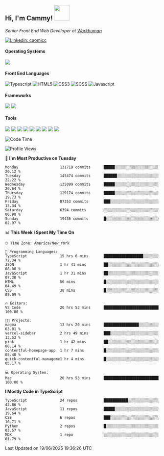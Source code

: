 <h2> Hi, I'm Cammy! <img src="https://media.giphy.com/media/WFEpbNDqjs312EZ06H/giphy.gif" width="50"></h2>
<p><em>Senior Front End Web Developer at <a href="http://workhuman.com">Workhuman</a> <img src="https://images.ctfassets.net/hff6luki1ys4/X1kMrXjaRqPywVHz2r343/9be6a49556aaa859e258725d744d1b31/whicon-social-recognition.svg" width="16"></em></p>

[![Linkedin: caomicc](https://img.shields.io/badge/-caomicc-blue?style=flat-square&logo=Linkedin&logoColor=white&link=https://www.linkedin.com/in/caomicc/)](https://www.linkedin.com/in/caomicc/)

#### Operating Systems

  ![](https://img.shields.io/badge/-MacOS-000?style=flat&logo=apple&logoColor=white)

#### Front End Languages

  ![Typescript](https://img.shields.io/badge/-Typescript-3178C6?style=flat-circle&logo=typescript&logoColor=white)
  ![HTML5](https://img.shields.io/badge/-HTML5-E34F26?style=flat-circle&logo=html5&logoColor=white)
  ![CSS3](https://img.shields.io/badge/-CSS3-1572B6?style=flat-circle&logo=css3&logoColor=white)
  ![SCSS](https://img.shields.io/badge/-SCSS-CC6699?style=flat-circle&logo=sass&logoColor=white)
  ![Javascript](https://img.shields.io/badge/-Javascript-F7DF1E?style=flat-circle&logo=javascript&logoColor=000)

#### Frameworks

  ![](https://img.shields.io/badge/-Next.js-black?style=flat&logo=next.js&logoColor=white)
  ![](https://img.shields.io/badge/-React-61DAFB?style=flat&logo=react&logoColor=black)


#### Tools

  ![](https://img.shields.io/badge/-VSCode-007ACC?style=flat&logo=visualstudio&logoColor=white)
  ![](https://img.shields.io/badge/-Oh_my_Zsh-black?style=flat&logo=windows-terminal&logoColor=white)
  ![](https://img.shields.io/badge/-Contentful-2478CC?style=flat&logo=contentful&logoColor=white)
  ![](https://img.shields.io/badge/-Figma-F24E1E?style=flat&logo=figma&logoColor=white)
  ![](https://img.shields.io/badge/-Jira-0052CC?style=flat&logo=jira&logoColor=white)
  ![](https://img.shields.io/badge/-Asana-F06A6A?style=flat&logo=asana&logoColor=white)
  ![](https://img.shields.io/badge/-Docker-2496ED?style=flat&logo=docker&logoColor=white)
  ![](https://img.shields.io/badge/-Vercel-black?style=flat&logo=vercel&logoColor=white)
  ![](https://img.shields.io/badge/-Netlify-00C7B7?style=flat&logo=netlify&logoColor=white)


<!--START_SECTION:waka-->
![Code Time](http://img.shields.io/badge/Code%20Time-1%2C489%20hrs%2033%20mins-blue)

![Profile Views](http://img.shields.io/badge/Profile%20Views-2-blue)

📅 **I'm Most Productive on Tuesday** 

```text
Monday                   131719 commits      █████░░░░░░░░░░░░░░░░░░░░   20.12 % 
Tuesday                  145474 commits      ██████░░░░░░░░░░░░░░░░░░░   22.22 % 
Wednesday                135099 commits      █████░░░░░░░░░░░░░░░░░░░░   20.64 % 
Thursday                 129174 commits      █████░░░░░░░░░░░░░░░░░░░░   19.73 % 
Friday                   87353 commits       ███░░░░░░░░░░░░░░░░░░░░░░   13.34 % 
Saturday                 6394 commits        ░░░░░░░░░░░░░░░░░░░░░░░░░   00.98 % 
Sunday                   19436 commits       █░░░░░░░░░░░░░░░░░░░░░░░░   02.97 % 
```


📊 **This Week I Spent My Time On** 

```text
🕑︎ Time Zone: America/New_York

💬 Programming Languages: 
TypeScript               15 hrs 6 mins       ██████████████████░░░░░░░   72.34 % 
JSON                     1 hr 41 mins        ██░░░░░░░░░░░░░░░░░░░░░░░   08.08 % 
JavaScript               1 hr 31 mins        ██░░░░░░░░░░░░░░░░░░░░░░░   07.30 % 
HTML                     56 mins             █░░░░░░░░░░░░░░░░░░░░░░░░   04.49 % 
CSS                      38 mins             █░░░░░░░░░░░░░░░░░░░░░░░░   03.09 % 

🔥 Editors: 
VS Code                  20 hrs 53 mins      █████████████████████████   100.00 % 

🐱‍💻 Projects: 
magma                    13 hrs 20 mins      ████████████████░░░░░░░░░   63.81 % 
vercel-sidebar           2 hrs 49 mins       ███░░░░░░░░░░░░░░░░░░░░░░   13.52 % 
pink                     1 hr 42 mins        ██░░░░░░░░░░░░░░░░░░░░░░░   08.14 % 
contentful-homepage-app  1 hr 7 mins         █░░░░░░░░░░░░░░░░░░░░░░░░   05.40 % 
quick-contentful-manageme1 hr 4 mins         █░░░░░░░░░░░░░░░░░░░░░░░░   05.17 % 

💻 Operating System: 
Mac                      20 hrs 53 mins      █████████████████████████   100.00 % 
```

**I Mostly Code in TypeScript** 

```text
TypeScript               24 repos            ███████████░░░░░░░░░░░░░░   42.86 % 
JavaScript               11 repos            █████░░░░░░░░░░░░░░░░░░░░   19.64 % 
CSS                      6 repos             ███░░░░░░░░░░░░░░░░░░░░░░   10.71 % 
Python                   2 repos             █░░░░░░░░░░░░░░░░░░░░░░░░   03.57 % 
MDX                      1 repo              ░░░░░░░░░░░░░░░░░░░░░░░░░   01.79 % 
```




 Last Updated on 19/06/2025 19:36:26 UTC
<!--END_SECTION:waka-->
